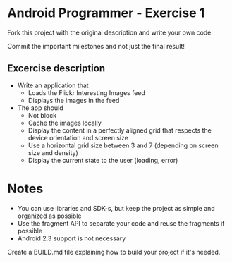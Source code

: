 # Android Programmer - Exercise 1

Fork this project with the original description and write your own code.

Commit the important milestones and not just the final result!

## Excercise description

* Write an application that
	* Loads the Flickr Interesting Images feed
	* Displays the images in the feed
* The app should
	* Not block
	* Cache the images locally
	* Display the content in a perfectly aligned grid that respects the device orientation and screen size
	* Use a horizontal grid size between 3 and 7 (depending on screen size and density)
	* Display the current state to the user (loading, error)

# Notes

* You can use libraries and SDK-s, but keep the project as simple and organized as possible
* Use the fragment API to separate your code and reuse the fragments if possible
* Android 2.3 support is not necessary

Create a BUILD.md file explaining how to build your project if it's needed.
